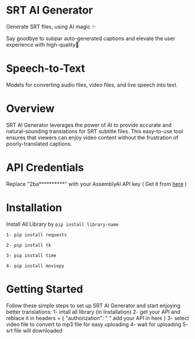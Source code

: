 # SRT AI Generator
Generate SRT files, using AI magic ✨

Say goodbye to subpar auto-generated captions and elevate the user experience with high-quality🎉
# Speech-to-Text
Models for converting audio files, video files, and live speech into text.
# Overview
SRT AI Generator leverages the power of AI to provide accurate and natural-sounding translations for SRT subtitle files. This easy-to-use tool ensures that viewers can enjoy video content without the frustration of poorly-translated captions.
# API Credentials

Replace "2ba**********" with your AssemblyAI API key ( Get it from [here](https://www.assemblyai.com/app) )

# Installation

Install All Library by ```pip install library-name```  
```
1- pip install requests
```
```
2- pip install tk
```
```
3- pip install time
```
```
4- pip install moviepy
```
# Getting Started
Follow these simple steps to set up SRT AI Generator and start enjoying better translations:
1- intall all library (in Installation)
2- get your API and reblace it in headers = {
     "authorization": " " add your API in here 
}
3- select video file to convert to mp3 file for easy uploading 
4- wait for uploading
5- srt file will downloaded
